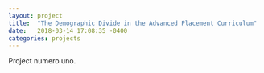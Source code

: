 ```yaml
---
layout: project
title:  "The Demographic Divide in the Advanced Placement Curriculum"
date:   2018-03-14 17:08:35 -0400
categories: projects
---
```




Project numero uno.